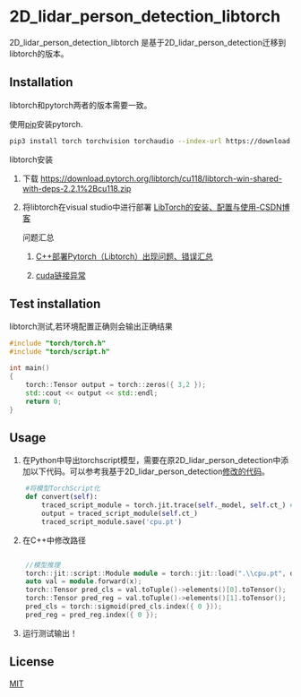 # 2D_lidar_person_detection_libtorch

2D_lidar_person_detection_libtorch 是基于2D_lidar_person_detection迁移到libtorch的版本。

## Installation

libtorch和pytorch两者的版本需要一致。

使用[pip](https://pip.pypa.io/en/stable/)安装pytorch.

```bash
pip3 install torch torchvision torchaudio --index-url https://download.pytorch.org/whl/cu118
```

libtorch安装

1. 下载 https://download.pytorch.org/libtorch/cu118/libtorch-win-shared-with-deps-2.2.1%2Bcu118.zip
2. 将libtorch在visual studio中进行部署 [LibTorch的安装、配置与使用-CSDN博客](https://blog.csdn.net/weixin_45632168/article/details/114679263)

    问题汇总
    1. [C++部署Pytorch（Libtorch）出现问题、错误汇总](https://blog.csdn.net/zzz_zzz12138/article/details/109138805)

    2. [cuda链接异常](https://blog.csdn.net/qq_36038453/article/details/120278523)

## Test installation

libtorch测试,若环境配置正确则会输出正确结果
```C++
#include "torch/torch.h"
#include "torch/script.h"

int main()
{
    torch::Tensor output = torch::zeros({ 3,2 });
    std::cout << output << std::endl;
    return 0;
}

```

## Usage

1. 在Python中导出torchscript模型，需要在原2D_lidar_person_detection中添加以下代码。可以参考我基于2D_lidar_person_detection[修改的代码](https://github.com/harry2002731/2D_lidar_person_detection)。

```python
    #将模型TorchScript化
    def convert(self):
        traced_script_module = torch.jit.trace(self._model, self.ct_) # _model 为 nn.Module类型，ct_为传入的数据
        output = traced_script_module(self.ct_)
        traced_script_module.save('cpu.pt')
```

2. 在C++中修改路径
```C++

    //模型推理
    torch::jit::script::Module module = torch::jit::load(".\\cpu.pt", device);
    auto val = module.forward(x);
    torch::Tensor pred_cls = val.toTuple()->elements()[0].toTensor();
    torch::Tensor pred_reg = val.toTuple()->elements()[1].toTensor();
    pred_cls = torch::sigmoid(pred_cls.index({ 0 }));
    pred_reg = pred_reg.index({ 0 });
```

3. 运行测试输出！

## License

[MIT](https://choosealicense.com/licenses/mit/)
